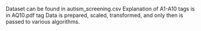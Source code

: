 Dataset can be found in autism_screening.csv
Explanation of A1-A10 tags is in AQ10.pdf tag
Data is prepared, scaled, transformed, and only then is passed to various algorithms.